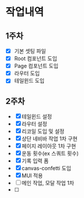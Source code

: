 # 작업내역
## 1주차
- [x] 기본 셋팅 파일
- [x] Root 컴포넌트 도입
- [x] Page 컴포넌트 도입
- [x] 라우터 도입
- [x] 테일윈드 도입
## 2주차
- [x] 테일윈드 설정
- [x] 라우터 설정
- [x] 리코일 도입 및 설정
- [x] 상단 네비바 작업 1차 구현
- [x] 페이지 레이아웃 1차 구현
- [x] 운동 횟수(ex 스쿼트 횟수)
- [x] 기록 입력 폼
- [x] canvas-confetti 도입
- [x] MUI 적용
- [ ] 메인 작업, 모달 작업 1차
- [ ] 
